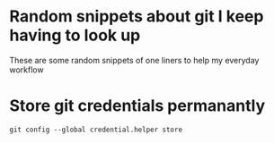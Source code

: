 # Random snippets about git I keep having to look up 

These are some random snippets of one liners to help my everyday workflow 



# Store git credentials permanantly 

`git config --global credential.helper store`
